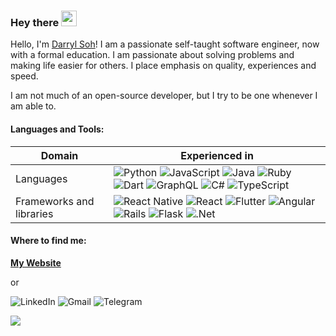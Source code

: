### Hey there <img src="https://media.giphy.com/media/hvRJCLFzcasrR4ia7z/giphy.gif" width="25px">

Hello, I'm [Darryl Soh](https://darrylssy.com/)! I am a passionate self-taught software engineer, now with a formal education. I am passionate about solving problems and making life easier for others. I place emphasis on quality, experiences and speed.

I am not much of an open-source developer, but I try to be one whenever I am able to. 


#### **Languages and Tools:**  

| Domain                   | Experienced in                                               |
| ------------------------ | ------------------------------------------------------------ |
| Languages                | <img alt="Python" src="https://img.shields.io/badge/python-%2314354C.svg?style=for-the-badge&logo=python&logoColor=white"/>  <img alt="JavaScript" src="https://img.shields.io/badge/javascript-%23323330.svg?style=for-the-badge&logo=javascript&logoColor=%23F7DF1E"/>  <img alt="Java" src="https://img.shields.io/badge/java-%23ED8B00.svg?style=for-the-badge&logo=java&logoColor=white"/>  <img alt="Ruby" src="https://img.shields.io/badge/ruby-%23CC342D.svg?style=for-the-badge&logo=ruby&logoColor=white"/>  <img alt="Dart" src="https://img.shields.io/badge/dart-%230175C2.svg?style=for-the-badge&logo=dart&logoColor=white"/>  <img alt="GraphQL" src="https://img.shields.io/badge/-GraphQL-E10098?style=for-the-badge&logo=graphql"/>  <img alt="C#" src="https://img.shields.io/badge/c%23-%23239120.svg?style=for-the-badge&logo=c-sharp&logoColor=white"/>  <img alt="TypeScript" src="https://img.shields.io/badge/typescript-%23007ACC.svg?style=for-the-badge&logo=typescript&logoColor=white"/> |
| Frameworks and libraries | <img alt="React Native" src="https://img.shields.io/badge/react_native-%2320232a.svg?style=for-the-badge&logo=react&logoColor=%2361DAFB"/>  <img alt="React" src="https://img.shields.io/badge/react-%2320232a.svg?style=for-the-badge&logo=react&logoColor=%2361DAFB"/>  <img alt="Flutter" src="https://img.shields.io/badge/Flutter-%2302569B.svg?style=for-the-badge&logo=Flutter&logoColor=white" />  <img alt="Angular" src="https://img.shields.io/badge/angular-%23DD0031.svg?style=for-the-badge&logo=angular&logoColor=white"/>  <img alt="Rails" src="https://img.shields.io/badge/rails-%23CC0000.svg?style=for-the-badge&logo=ruby-on-rails&logoColor=white"/>  <img alt="Flask" src="https://img.shields.io/badge/flask-%23000.svg?style=for-the-badge&logo=flask&logoColor=white"/>  <img alt=".Net" src="https://img.shields.io/badge/.NET-5C2D91?style=for-the-badge&logo=.net&logoColor=white"/> |

#### **Where to find me:**

[**My Website**](https://darrylssy.com/)

or

<img alt="LinkedIn" src="https://img.shields.io/badge/linkedin-%230077B5.svg?style=for-the-badge&logo=linkedin&logoColor=white"/>  <img alt="Gmail" src="https://img.shields.io/badge/Gmail-D14836?style=for-the-badge&logo=gmail&logoColor=white" />  <img alt="Telegram" src="https://img.shields.io/badge/Telegram-2CA5E0?style=for-the-badge&logo=telegram&logoColor=white" />



![](https://visitor-badge.glitch.me/badge?page_id=darrylssy.darrylssy)

